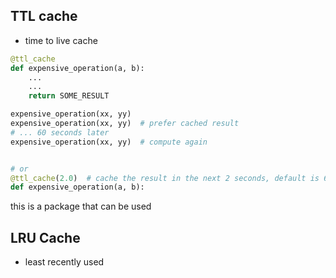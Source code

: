 ## TTL cache 

- time to live cache
```python 
@ttl_cache
def expensive_operation(a, b):
    ...
    ...
    return SOME_RESULT

expensive_operation(xx, yy)
expensive_operation(xx, yy)  # prefer cached result
# ... 60 seconds later
expensive_operation(xx, yy)  # compute again


# or
@ttl_cache(2.0)  # cache the result in the next 2 seconds, default is 60.0 seconds
def expensive_operation(a, b):
```

this is a package that can be used


## LRU Cache

- least recently used 

```

```